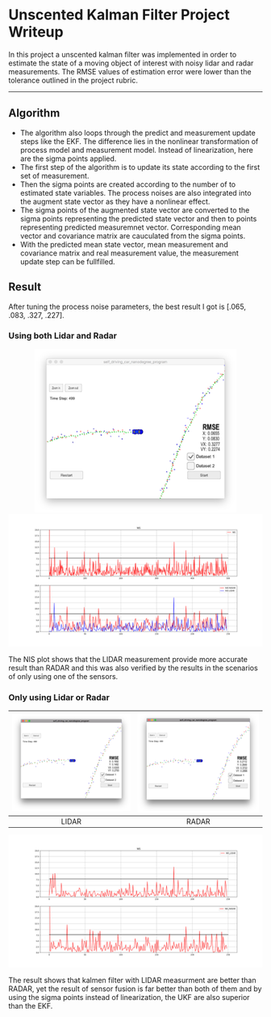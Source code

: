 # Unscented Kalman Filter Project Writeup

In this project a unscented kalman filter was implemented in order to estimate the state of a moving object of interest with noisy lidar and radar measurements. 
The RMSE values of estimation error were lower than the tolerance outlined in the project rubric. 


---



## Algorithm

* The algorithm also loops through the predict and measurement update steps like the EKF. The difference lies in the nonlinear 
transformation of process model and measurement model. Instead of linearization, here are the sigma points applied.
* The first step of the algorithm is to update its state according to the first set of measurement.
* Then the sigma points are created according to the number of to estimated state variables. The process noises are also integrated 
into the augment state vector as they have a nonlinear effect.
* The sigma points of the augmented state vector are converted to the sigma points representing the predicted state vector
and then to points representing predicted measuremnet vector. Corresponding mean vector and covariance matrix are cauculated from 
the sigma points.
* With the predicted mean state vector, mean measurement and covariance matrix and real measurement value, the measurement update 
step can be fullfilled.


## Result
After tuning the process noise parameters, the best result I got is [.065, .083, .327, .227].
### Using both Lidar and Radar
<p align="center">
  <img src="/CarND-Unscented-Kalman-Filter-Project/CarND-Unscented-Kalman-Filter-Project/pics/op.png" width="400" />
  <img src="/CarND-Unscented-Kalman-Filter-Project/CarND-Unscented-Kalman-Filter-Project/pics/opnis.png" width="1000" /> 
</p>
The NIS plot shows that the LIDAR measurement provide more accurate result than RADAR and this was also verified by the results in the scenarios
 of only using one of the sensors.
 
### Only using Lidar or Radar

| [![LIDAR](/CarND-Unscented-Kalman-Filter-Project/CarND-Unscented-Kalman-Filter-Project/pics/lidar.png)](/CarND-Unscented-Kalman-Filter-Project/CarND-Unscented-Kalman-Filter-Project/pics/lidar.png)  | [![RADAR](/CarND-Unscented-Kalman-Filter-Project/CarND-Unscented-Kalman-Filter-Project/pics/radar.png)](/CarND-Unscented-Kalman-Filter-Project/CarND-Unscented-Kalman-Filter-Project/pics/radar.png) |
|:---:|:---:|
| LIDAR | RADAR |

<p align="center">
  <img src="/CarND-Unscented-Kalman-Filter-Project/CarND-Unscented-Kalman-Filter-Project/pics/lidar_radar.png" width="1000" /> 
</p>
The result shows that kalmen filter with LIDAR measurment are better than RADAR, yet the result of sensor fusion is far better than both of them and by using the sigma points instead of linearization, the UKF are also superior than the EKF.
